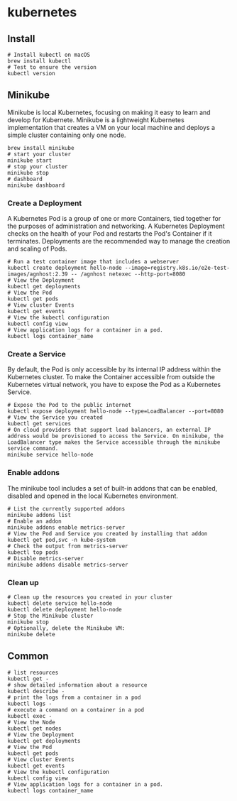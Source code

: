 # kubernetes

## Install

```shell
# Install kubectl on macOS
brew install kubectl
# Test to ensure the version
kubectl version
```

## Minikube

Minikube is local Kubernetes, focusing on making it easy to learn and develop for Kubernete. Minikube is a lightweight Kubernetes implementation that creates a VM on your local machine and deploys a simple cluster containing only one node.

```shell
brew install minikube
# start your cluster
minikube start
# stop your cluster
minikube stop
# dashboard
minikube dashboard
```

### Create a Deployment

A Kubernetes Pod is a group of one or more Containers, tied together for the purposes of administration and networking. A Kubernetes Deployment checks on the health of your Pod and restarts the Pod's Container if it terminates. Deployments are the recommended way to manage the creation and scaling of Pods.

```shell
# Run a test container image that includes a webserver
kubectl create deployment hello-node --image=registry.k8s.io/e2e-test-images/agnhost:2.39 -- /agnhost netexec --http-port=8080
# View the Deployment
kubectl get deployments
# View the Pod
kubectl get pods
# View cluster Events
kubectl get events
# View the kubectl configuration
kubectl config view
# View application logs for a container in a pod.
kubectl logs container_name
```

### Create a Service

By default, the Pod is only accessible by its internal IP address within the Kubernetes cluster. To make the Container accessible from outside the Kubernetes virtual network, you have to expose the Pod as a Kubernetes Service.

```shell
# Expose the Pod to the public internet
kubectl expose deployment hello-node --type=LoadBalancer --port=8080
# View the Service you created
kubectl get services
# On cloud providers that support load balancers, an external IP address would be provisioned to access the Service. On minikube, the LoadBalancer type makes the Service accessible through the minikube service command.
minikube service hello-node
```

### Enable addons

The minikube tool includes a set of built-in addons that can be enabled, disabled and opened in the local Kubernetes environment.

```shell
# List the currently supported addons
minikube addons list
# Enable an addon
minikube addons enable metrics-server
# View the Pod and Service you created by installing that addon
kubectl get pod,svc -n kube-system
# Check the output from metrics-server
kubectl top pods
# Disable metrics-server
minikube addons disable metrics-server
```

### Clean up

```shell
# Clean up the resources you created in your cluster
kubectl delete service hello-node
kubectl delete deployment hello-node
# Stop the Minikube cluster
minikube stop
# Optionally, delete the Minikube VM:
minikube delete
```

## Common

```shell
# list resources
kubectl get -
# show detailed information about a resource
kubectl describe -
# print the logs from a container in a pod
kubectl logs -
# execute a command on a container in a pod
kubectl exec -
# View the Node
kubectl get nodes
# View the Deployment
kubectl get deployments
# View the Pod
kubectl get pods
# View cluster Events
kubectl get events
# View the kubectl configuration
kubectl config view
# View application logs for a container in a pod.
kubectl logs container_name
```

